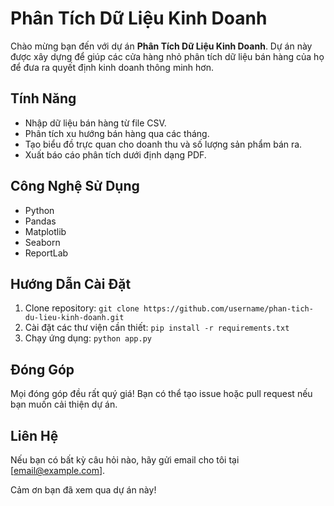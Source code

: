 # Phân Tích Dữ Liệu Kinh Doanh

Chào mừng bạn đến với dự án **Phân Tích Dữ Liệu Kinh Doanh**. Dự án này được xây dựng để giúp các cửa hàng nhỏ phân tích dữ liệu bán hàng của họ để đưa ra quyết định kinh doanh thông minh hơn.

## Tính Năng
- Nhập dữ liệu bán hàng từ file CSV.
- Phân tích xu hướng bán hàng qua các tháng.
- Tạo biểu đồ trực quan cho doanh thu và số lượng sản phẩm bán ra.
- Xuất báo cáo phân tích dưới định dạng PDF.

## Công Nghệ Sử Dụng
- Python
- Pandas
- Matplotlib
- Seaborn
- ReportLab

## Hướng Dẫn Cài Đặt
1. Clone repository: `git clone https://github.com/username/phan-tich-du-lieu-kinh-doanh.git`
2. Cài đặt các thư viện cần thiết: `pip install -r requirements.txt`
3. Chạy ứng dụng: `python app.py`

## Đóng Góp
Mọi đóng góp đều rất quý giá! Bạn có thể tạo issue hoặc pull request nếu bạn muốn cải thiện dự án.

## Liên Hệ
Nếu bạn có bất kỳ câu hỏi nào, hãy gửi email cho tôi tại [email@example.com].

Cảm ơn bạn đã xem qua dự án này!